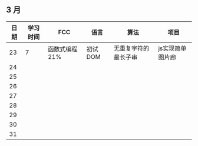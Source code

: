 ## 3 月

| 日期 | 学习时间 | FCC            | 语言    | 算法                 | 项目             |
| ---- | -------- | -------------- | ------- | -------------------- | ---------------- |
| 23   | 7        | 函数式编程 21% | 初试DOM | 无重复字符的最长子串 | js实现简单图片廊 |
| 24   |          |                |         |                      |                  |
| 25   |          |                |         |                      |                  |
| 26   |          |                |         |                      |                  |
| 27   |          |                |         |                      |                  |
| 28   |          |                |         |                      |                  |
| 29   |          |                |         |                      |                  |
| 30   |          |                |         |                      |                  |
| 31   |          |                |         |                      |                  |

